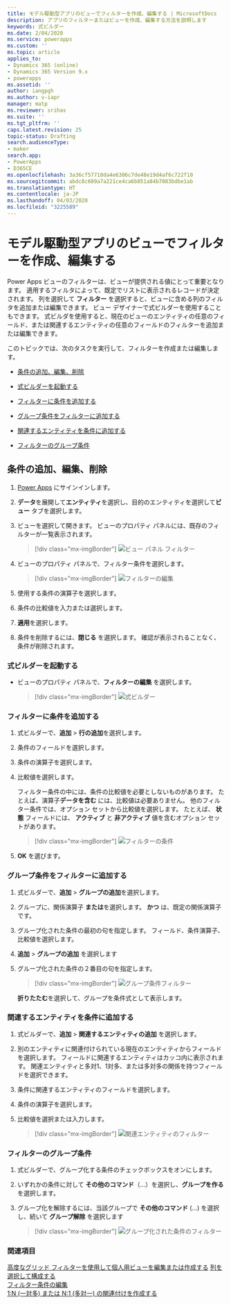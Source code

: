```yaml
---
title: モデル駆動型アプリのビューでフィルターを作成、編集する | MicrosoftDocs
description: アプリのフィルターまたはビューを作成、編集する方法を説明します
keywords: 式ビルダー
ms.date: 2/04/2020
ms.service: powerapps
ms.custom: ''
ms.topic: article
applies_to:
- Dynamics 365 (online)
- Dynamics 365 Version 9.x
- powerapps
ms.assetid: ''
author: iangpgh
ms.author: v-iapr
manager: matp
ms.reviewer: srihas
ms.suite: ''
ms.tgt_pltfrm: ''
caps.latest.revision: 25
topic-status: Drafting
search.audienceType:
- maker
search.app:
- PowerApps
- D365CE
ms.openlocfilehash: 3a36cf57710da4e6306c7de48e19d4af6c722f10
ms.sourcegitcommit: abdc8c609a7a221ce4ca6b051a84b7083bdbe1ab
ms.translationtype: HT
ms.contentlocale: ja-JP
ms.lasthandoff: 04/03/2020
ms.locfileid: "3225589"
---
```

# <a name="create-or-edit-filters-in-model-driven-app-views"></a>モデル駆動型アプリのビューでフィルターを作成、編集する

<a name="BKMK_CreateOrEditViewFilters"></a>   

Power Apps ビューのフィルターは、ビューが提供される値にとって重要となります。 適用するフィルタによって、既定でリストに表示されるレコードが決定されます。 列を選択して **フィルター** を選択すると、ビューに含める列のフィルタを追加または編集できます。 ビュー デザイナーで式ビルダーを使用することもできます。 式ビルダを使用すると、現在のビューのエンティティの任意のフィールド、または関連するエンティティの任意のフィールドのフィルターを追加または編集できます。 

このトピックでは、次のタスクを実行して、フィルターを作成または編集します。

-   [条件の追加、編集、削除](create-edit-view-filters.md#edit-or-remove-a-filter-condition)

-   [式ビルダーを起動する](create-edit-view-filters.md#open-the-expression-builder)

-   [フィルターに条件を追加する](create-edit-view-filters.md#add-conditions-to-a-filter)

-   [グループ条件をフィルターに追加する](create-edit-view-filters.md#add-a-group-condition-to-a-filter)

-   [関連するエンティティを条件に追加する](create-edit-view-filters.md#add-a-related-entity-to-a-condition)

-   [フィルターのグループ条件](create-edit-view-filters.md#group-conditions-of-a-filter)

## <a name="edit-or-remove-a-filter-condition"></a>条件の追加、編集、削除

1. [Power Apps](https://make.powerapps.com/?utm_source=padocs&utm_medium=linkinadoc&utm_campaign=referralsfromdoc) にサインインします。  

2. **データ**を展開して**エンティティ**を選択し、目的のエンティティを選択して**ビュー** タブを選択します。

3. ビューを選択して開きます。 ビューのプロパティ パネルには、既存のフィルターが一覧表示されます。

    > [!div class="mx-imgBorder"] 
    > ![ビュー パネル フィルター](media/views-panel-filters.png "ビュー パネル フィルター")

4. ビューのプロパティ パネルで、フィルター条件を選択します。

    > [!div class="mx-imgBorder"] 
    > ![フィルターの編集](media/edit-filter-viewpanel.png "フィルターの編集")

5. 使用する条件の演算子を選択します。

6. 条件の比較値を入力または選択します。

7. **適用**を選択します。

8. 条件を削除するには、**閉じる** を選択します。 確認が表示されることなく、条件が削除されます。

### <a name="open-the-expression-builder"></a>式ビルダーを起動する

- ビューのプロパティ パネルで、**フィルターの編集** を選択します。

    > [!div class="mx-imgBorder"] 
    > ![式ビルダー](media/edit-create-filters.png "式ビルダー")

### <a name="add-conditions-to-a-filter"></a>フィルターに条件を追加する

1. 式ビルダーで、**追加** > **行の追加**を選択します。

2. 条件のフィールドを選択します。

3. 条件の演算子を選択します。

4. 比較値を選択します。  

    フィルター条件の中には、条件の比較値を必要としないものがあります。 たとえば、演算子**データを含む** には、比較値は必要ありません。 他のフィルター条件では、オプション セットから比較値を選択します。 たとえば、 **状態** フィールドには、 **アクティブ** と **非アクティブ** 値を含むオプション セットがあります。

    > [!div class="mx-imgBorder"] 
    > ![フィルターの条件](media/add-condition-filter.png "フィルターの条件")

5. **OK** を選びます。

### <a name="add-a-group-condition-to-a-filter"></a>グループ条件をフィルターに追加する

1. 式ビルダーで、**追加** > **グループの追加**を選択します。

2. グループに、関係演算子 **または**を選択します。 **かつ** は、既定の関係演算子です。

3. グループ化された条件の最初の句を指定します。 フィールド、条件演算子、比較値を選択します。

4. **追加** > **グループの追加** を選択します

5. グループ化された条件の２番目の句を指定します。

    > [!div class="mx-imgBorder"] 
    > ![グループ条件フィルター](media/add-group-filter.png "グループ条件フィルター")

    **折りたたむ**を選択して、グループを条件式として表示します。

### <a name="add-a-related-entity-to-a-condition"></a>関連するエンティティを条件に追加する

1. 式ビルダーで、**追加** > **関連するエンティティの追加** を選択します。

2. 別のエンティティに関連付けられている現在のエンティティからフィールドを選択します。 フィールドに関連するエンティティはカッコ内に表示されます。 関連エンティティと多対1、1対多、または多対多の関係を持つフィールドを選択できます。

3. 条件に関連するエンティティのフィールドを選択します。

4. 条件の演算子を選択します。

5. 比較値を選択または入力します。

    > [!div class="mx-imgBorder"] 
    > ![関連エンティティのフィルター](media/add-relatedentity-filter.png "関連エンティティのフィルター")

### <a name="group-conditions-of-a-filter"></a>フィルターのグループ条件

1. 式ビルダーで、グループ化する条件のチェックボックスをオンにします。

2. いずれかの条件に対して **その他のコマンド**（...）を選択し、**グループを作る** を選択します。

3. グループ化を解除するには、当該グループで **その他のコマンド** (...) を選択し、続いて **グループ解除** を選択します

    > [!div class="mx-imgBorder"] 
    > ![グループ化された条件のフィルター](media/group-conditions-filter.png "グループ化された条件のフィルター")

### <a name="see-also"></a>関連項目
[高度なグリッド フィルターを使用して個人用ビューを編集または作成する](../../user/grid-filters-advanced.md)
[列を選択して構成する](choose-and-configure-columns.md)  
[フィルター条件の編集](edit-filter-criteria.md)  
[1:N (一対多) または N:1 (多対一) の関連付けを作成する](../common-data-service/create-edit-1n-relationships.md)
